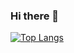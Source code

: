 ### Hi there 👋

[![Top Langs](https://github-readme-stats.vercel.app/api/top-langs/?username=danielcastriani&text_color=f8f8f2&bg_color=0d1117&count_private=true&hide=Jupyter%20Notebook,asp&langs_count=10&locale=pt-br)](https://github.com/DanielCastriani)
